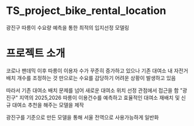 # TS_project_bike_rental_location
광진구 따릉이 수요량 예측을 통한 최적의 입지선정 모델링
# 프로젝트 소개
코로나 팬데믹 이후 따릉이 이용자 수가 꾸준히 증가하고 있으나 기존 대여소 내 자전거 배치 개수를 조정하는 것 만으로는 수요를 감당하기 어려운 상황이 발생하고 있음

따라서 기존 대여소 배치 문제를 넘어 새로운 대여소 위치 선정 관점에서 접근을 함
"광진구" 지역의 2025,2026 따릉이 이용건수를 예측하고 효율적인 대여소 재배치 및 신규 대여소 추천을 해주는 모델을 제작

광진구를 기준으로 만든 모델을 통해 서울 전역으로 사용가능하게 일반화


